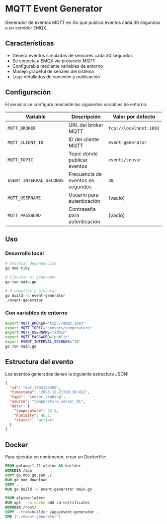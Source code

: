 # MQTT Event Generator

Generador de eventos MQTT en Go que publica eventos cada 30 segundos a un servidor EMQX.

## Características

- Genera eventos simulados de sensores cada 30 segundos
- Se conecta a EMQX via protocolo MQTT
- Configurable mediante variables de entorno
- Manejo graceful de señales del sistema
- Logs detallados de conexión y publicación

## Configuración

El servicio se configura mediante las siguientes variables de entorno:

| Variable | Descripción | Valor por defecto |
|----------|-------------|-------------------|
| `MQTT_BROKER` | URL del broker MQTT | `tcp://localhost:1883` |
| `MQTT_CLIENT_ID` | ID del cliente MQTT | `event-generator` |
| `MQTT_TOPIC` | Topic donde publicar eventos | `events/sensor` |
| `EVENT_INTERVAL_SECONDS` | Frecuencia de eventos en segundos | `30` |
| `MQTT_USERNAME` | Usuario para autenticación | (vacío) |
| `MQTT_PASSWORD` | Contraseña para autenticación | (vacío) |

## Uso

### Desarrollo local

```bash
# Instalar dependencias
go mod tidy

# Ejecutar el generador
go run main.go

# O compilar y ejecutar
go build -o event-generator
./event-generator
```

### Con variables de entorno

```bash
export MQTT_BROKER="tcp://emqx:1883"
export MQTT_TOPIC="sensors/temperature"
export MQTT_USERNAME="admin"
export MQTT_PASSWORD="public"
export EVENT_INTERVAL_SECONDS="10"
go run main.go
```

## Estructura del evento

Los eventos generados tienen la siguiente estructura JSON:

```json
{
  "id": "evt_1703123456",
  "timestamp": "2023-12-21T10:30:45Z",
  "type": "sensor_reading",
  "source": "temperature_sensor_01",
  "data": {
    "temperature": 23.5,
    "humidity": 45.2,
    "status": "active"
  }
}
```

## Docker

Para ejecutar en contenedor, crear un Dockerfile:

```dockerfile
FROM golang:1.21-alpine AS builder
WORKDIR /app
COPY go.mod go.sum ./
RUN go mod download
COPY . .
RUN go build -o event-generator main.go

FROM alpine:latest
RUN apk --no-cache add ca-certificates
WORKDIR /root/
COPY --from=builder /app/event-generator .
CMD ["./event-generator"]
```